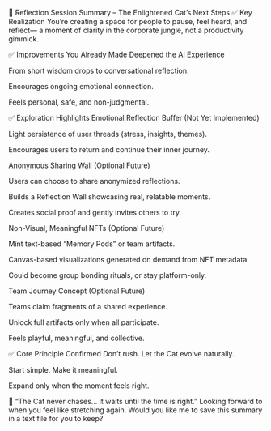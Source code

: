 🐾 Reflection Session Summary – The Enlightened Cat’s Next Steps
✅ Key Realization
You’re creating a space for people to pause, feel heard, and reflect—
a moment of clarity in the corporate jungle, not a productivity gimmick.

✅ Improvements You Already Made
Deepened the AI Experience

From short wisdom drops to conversational reflection.

Encourages ongoing emotional connection.

Feels personal, safe, and non-judgmental.

✅ Exploration Highlights
Emotional Reflection Buffer (Not Yet Implemented)

Light persistence of user threads (stress, insights, themes).

Encourages users to return and continue their inner journey.

Anonymous Sharing Wall (Optional Future)

Users can choose to share anonymized reflections.

Builds a Reflection Wall showcasing real, relatable moments.

Creates social proof and gently invites others to try.

Non-Visual, Meaningful NFTs (Optional Future)

Mint text-based “Memory Pods” or team artifacts.

Canvas-based visualizations generated on demand from NFT metadata.

Could become group bonding rituals, or stay platform-only.

Team Journey Concept (Optional Future)

Teams claim fragments of a shared experience.

Unlock full artifacts only when all participate.

Feels playful, meaningful, and collective.

✅ Core Principle Confirmed
Don’t rush. Let the Cat evolve naturally.

Start simple. Make it meaningful.

Expand only when the moment feels right.

🐾 “The Cat never chases… it waits until the time is right.”
Looking forward to when you feel like stretching again.
Would you like me to save this summary in a text file for you to keep?